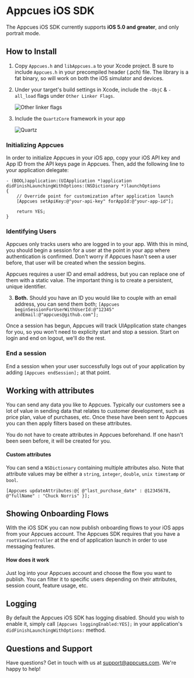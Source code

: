# Appcues iOS SDK
The Appcues iOS SDK currently supports **iOS 5.0 and greater**, and only portrait mode.

## How to Install

1. Copy `Appcues.h` and `libAppcues.a` to your Xcode project. B sure to include `Appcues.h` in your precompiled header (.pch) file. The library is a fat binary, so will work on both the iOS simulator and devices.
2. Under your target's build settings in Xcode, include the `-ObjC` & `-all_load` flags under `Other Linker Flags`.

    ![Other linker flags](https://raw.github.com/appcues/appcues-ios/master/docs/flags.png)
3. Include the `QuartzCore` framework in your app

    ![Quartz](https://raw.github.com/appcues/appcues-ios/master/docs/quartz.png)

### Initializing Appcues

In order to initialize Appcues in your iOS app, copy your iOS API key and App ID from the API keys page in Appcues. Then, add the following line to your application delegate:

```
- (BOOL)application:(UIApplication *)application didFinishLaunchingWithOptions:(NSDictionary *)launchOptions
{
    // Override point for customization after application launch
    [Appcues setApiKey:@"your-api-key" forAppId:@"your-app-id"];

    return YES;
}
```

### Identifying Users
Appcues only tracks users who are logged in to your app.  With this in mind, you should begin a session for a user at the point in your app where authentication is confirmed.  Don't worry if Appcues hasn't seen a user before, that user will be created when the session begins.

Appcues requires a user ID and email address, but you can replace one of them with a static value. The important thing is to create a persistent, unique identifier.

3. **Both.** Should you have an ID you would like to couple with an email address, you can send them both;
`[Appcues beginSessionForUserWithUserId:@"12345" andEmail:@"appcues@github.com"];`

Once a session has begun, Appcues will track UIApplication state changes for you, so you won't need to explicity start and stop a session. Start on login and end on logout, we'll do the rest.

### End a session
End a session when your user successfully logs out of your application by adding `[Appcues endSession];` at that point.

## Working with attributes
You can send any data you like to Appcues. Typically our customers see a lot of value in sending data that relates to customer development, such as price plan, value of purchases, etc. Once these have been sent to Appcues you can then apply filters based on these attributes.

You do not have to create attributes in Appcues beforehand. If one hasn't been seen before, it will be created for you.

#### Custom attributes
You can send a `NSDictionary` containing multiple attributes also. Note that attribute values may be either a `string`, `integer`, `double`, `unix timestamp` or `bool`.

`[Appcues updateAttributes:@{ @"last_purchase_date" : @12345678, @"fullName" : "Chuck Norris" }];`

## Showing Onboarding Flows
With the iOS SDK you can now publish onboarding flows to your iOS apps from your Appcues account. The Appcues SDK requires that you have a `rootViewController` at the end of application launch in order to use messaging features.

#### How does it work

Just log into your Appcues account and choose the flow you want to publish. You can filter it to specific users depending on their attributes, session count, feature usage, etc.


## Logging
By default the Appcues iOS SDK has logging disabled. Should you wish to enable it, simply call `[Appcues loggingEnabled:YES];` in your application's `didFinishLaunchingWithOptions:` method.

## Questions and Support

Have questions? Get in touch with us at [support@appcues.com](mailto:support@appcues.com). We're happy to help!

